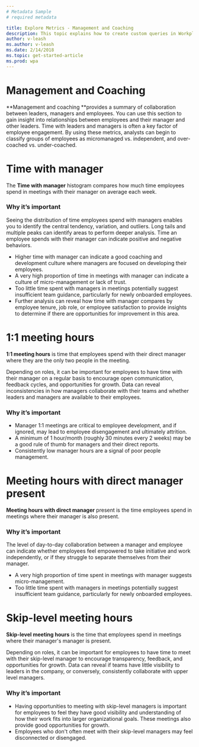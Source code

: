 ```yaml
---
# Metadata Sample
# required metadata

title: Explore Metrics - Management and Coaching
description: This topic explains how to create custom queries in Workplace Analytics. 
author: v-leash
ms.author: v-leash
ms.date: 2/14/2018
ms.topic: get-started-article
ms.prod: wpa
---
```

# Management and Coaching
**Management and coaching **provides a summary of collaboration between leaders, managers and employees. You can use this section to gain insight into relationships between employees and their manager and other leaders. Time with leaders and managers is often a key factor of employee engagement. By using these metrics, analysts can begin to classify groups of employees as micromanaged vs. independent, and over-coached vs. under-coached.
# Time with manager
The **Time with manager** histogram compares how much time employees spend in meetings with their manager on average each week.

### Why it’s important
Seeing the distribution of time employees spend with managers enables you to identify the central tendency, variation, and outliers. Long tails and multiple peaks can identify areas to perform deeper analysis. Time an employee spends with their manager can indicate positive and negative behaviors. 


* Higher time with manager can indicate a good coaching and development culture where managers are focused on developing their employees.
* A very high proportion of time in meetings with manager can indicate a culture of micro-management or lack of trust.
* Too little time spent with managers in meetings potentially suggest insufficient team guidance, particularly for newly onboarded employees.
* Further analysis can reveal how time with manager compares by employee tenure, job role, or employee satisfaction to provide insights to determine if there are opportunities for improvement in this area.

# 1:1 meeting hours
**1:1 meeting hours** is time that employees spend with their direct manager where they are the only two people in the meeting.

Depending on roles, it can be important for employees to have time with their manager on a regular basis to encourage open communication, feedback cycles, and opportunities for growth. Data can reveal inconsistencies in how managers collaborate with their teams and whether leaders and managers are available to their employees.
### Why it’s important
* Manager 1:1 meetings are critical to employee development, and if ignored, may lead to employee disengagement and ultimately attrition.
* A minimum of 1 hour/month (roughly 30 minutes every 2 weeks) may be a good rule of thumb for managers and their direct reports.
* Consistently low manager hours are a signal of poor people management.

# Meeting hours with direct manager present
**Meeting hours with direct manager** present is the time employees spend in meetings where their manager is also present.

### Why it’s important
The level of day-to-day collaboration between a manager and employee can indicate whether employees feel empowered to take initiative and work independently, or if they struggle to separate themselves from their manager.
* A very high proportion of time spent in meetings with manager suggests micro-management.
* Too little time spent with managers in meetings potentially suggest insufficient team guidance, particularly for newly onboarded employees.
# Skip-level meeting hours
**Skip-level meeting hours** is the time that employees spend in meetings where their manager's manager is present.

Depending on roles, it can be important for employees to have time to meet with their skip-level manager to encourage transparency, feedback, and opportunities for growth. Data can reveal if teams have little visibility to leaders in the company, or conversely, consistently collaborate with upper level managers.

### Why it’s important
* Having opportunities to meeting with skip-level managers is important for employees to feel they have good visibility and understanding of how their work fits into larger organizational goals. These meetings also provide good opportunities for growth.
* Employees who don't often meet with their skip-level managers may feel disconnected or disengaged.